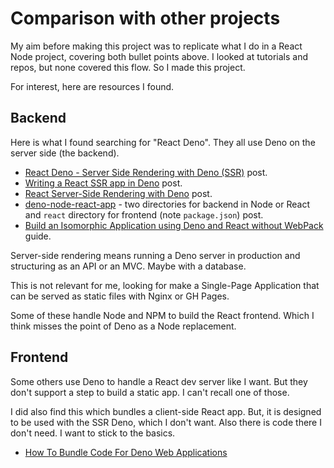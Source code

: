 # Comparison with other projects

My aim before making this project was to replicate what I do in a React Node project, covering both bullet points above. I looked at tutorials and repos, but none covered this flow. So I made this project.

For interest, here are resources I found.


## Backend

Here is what I found searching for "React Deno". They all use Deno on the server side (the backend).

- [React Deno - Server Side Rendering with Deno (SSR)](https://dev.to/adriantwarog/react-deno-server-side-rendering-with-deno-ssr-4438) post.
- [Writing a React SSR app in Deno](https://dev.to/craigmorten/writing-a-react-ssr-app-in-deno-2m7) post.
- [React Server-Side Rendering with Deno](https://www.telerik.com/blogs/react-server-side-rendering-deno) post.
- [deno-node-react-app](https://github.com/yashgkar/deno-node-react-app) - two directories for backend in Node or React and `react` directory for frontend (note `package.json`) post.
- [Build an Isomorphic Application using Deno and React without WebPack](https://decipher.dev/deno-by-example/advanced-react-ssr/) guide.

Server-side rendering means running a Deno server in production and structuring as an API or an MVC. Maybe with a database.

This is not relevant for me, looking for make a Single-Page Application that can be served as static files with Nginx or GH Pages.

Some of these handle Node and NPM to build the React frontend. Which I think misses the point of Deno as a Node replacement.


## Frontend

Some others use Deno to handle a React dev server like I want. But they don't support a step to build a static app. I can't recall one of those.

I did also find this which bundles a client-side React app. But, it is designed to be used with the SSR Deno, which I don't want. Also there is code there I don't need. I want to stick to the basics.

- [How To Bundle Code For Deno Web Applications](https://dev.to/craigmorten/deno-bundle-for-server-side-rendered-react-11c2)
